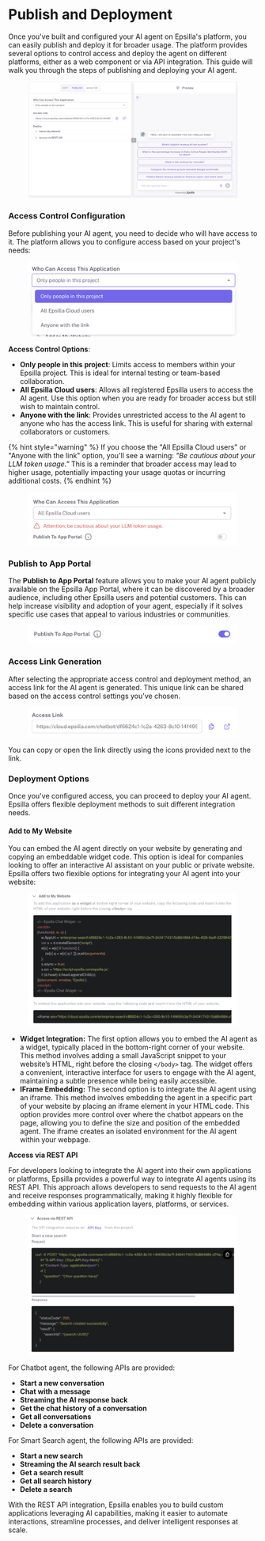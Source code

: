 # Publish and Deployment

Once you've built and configured your AI agent on Epsilla's platform, you can easily publish and deploy it for broader usage. The platform provides several options to control access and deploy the agent on different platforms, either as a web component or via API integration. This guide will walk you through the steps of publishing and deploying your AI agent.

<figure><img src="../.gitbook/assets/Screenshot 2024-10-14 at 12.01.30 PM.png" alt=""><figcaption></figcaption></figure>

### Access Control Configuration

Before publishing your AI agent, you need to decide who will have access to it. The platform allows you to configure access based on your project's needs:

<figure><img src="../.gitbook/assets/Screenshot 2024-10-14 at 12.01.37 PM.png" alt="" width="563"><figcaption></figcaption></figure>

**Access Control Options**:

* **Only people in this project**: Limits access to members within your Epsilla project. This is ideal for internal testing or team-based collaboration.
* **All Epsilla Cloud users**: Allows all registered Epsilla users to access the AI agent. Use this option when you are ready for broader access but still wish to maintain control.
* **Anyone with the link**: Provides unrestricted access to the AI agent to anyone who has the access link. This is useful for sharing with external collaborators or customers.

{% hint style="warning" %}
If you choose the "All Epsilla Cloud users" or "Anyone with the link" option, you'll see a warning: _"Be cautious about your LLM token usage."_ This is a reminder that broader access may lead to higher usage, potentially impacting your usage quotas or incurring additional costs.
{% endhint %}

<figure><img src="../.gitbook/assets/Screenshot 2024-10-14 at 12.01.50 PM (1).png" alt="" width="563"><figcaption></figcaption></figure>

### Publish to App Portal

The **Publish to App Portal** feature allows you to make your AI agent publicly available on the Epsilla App Portal, where it can be discovered by a broader audience, including other Epsilla users and potential customers. This can help increase visibility and adoption of your agent, especially if it solves specific use cases that appeal to various industries or communities.

<figure><img src="../.gitbook/assets/Screenshot 2024-10-14 at 12.25.29 PM.png" alt="" width="563"><figcaption></figcaption></figure>

### Access Link Generation

After selecting the appropriate access control and deployment method, an access link for the AI agent is generated. This unique link can be shared based on the access control settings you've chosen.

<figure><img src="../.gitbook/assets/Screenshot 2024-10-14 at 12.02.06 PM.png" alt=""><figcaption></figcaption></figure>

You can copy or open the link directly using the icons provided next to the link.

### Deployment Options

Once you've configured access, you can proceed to deploy your AI agent. Epsilla offers flexible deployment methods to suit different integration needs.

#### **Add to My Website**

You can embed the AI agent directly on your website by generating and copying an embeddable widget code. This option is ideal for companies looking to offer an interactive AI assistant on your public or private website. Epsilla offers two flexible options for integrating your AI agent into your website:

<figure><img src="../.gitbook/assets/Screenshot 2024-10-14 at 12.27.10 PM.png" alt=""><figcaption></figcaption></figure>

* **Widget Integration:** The first option allows you to embed the AI agent as a widget, typically placed in the bottom-right corner of your website. This method involves adding a small JavaScript snippet to your website’s HTML, right before the closing `</body>` tag. The widget offers a convenient, interactive interface for users to engage with the AI agent, maintaining a subtle presence while being easily accessible.
* **IFrame Embedding:** The second option is to integrate the AI agent using an iframe. This method involves embedding the agent in a specific part of your website by placing an iframe element in your HTML code. This option provides more control over where the chatbot appears on the page, allowing you to define the size and position of the embedded agent. The iframe creates an isolated environment for the AI agent within your webpage.

**Access via REST API**

For developers looking to integrate the AI agent into their own applications or platforms, Epsilla provides a powerful way to integrate AI agents using its REST API. This approach allows developers to send requests to the AI agent and receive responses programmatically, making it highly flexible for embedding within various application layers, platforms, or services.

<figure><img src="../.gitbook/assets/Screenshot 2024-10-14 at 12.32.04 PM.png" alt=""><figcaption></figcaption></figure>

For Chatbot agent, the following APIs are provided:

* **Start a new conversation**
* **Chat with a message**
* **Streaming the AI response back**
* **Get the chat history of a conversation**
* **Get all conversations**
* **Delete a conversation**

For Smart Search agent, the following APIs are provided:

* **Start a new search**
* **Streaming the AI search result back**
* **Get a search result**
* **Get all search history**
* **Delete a search**

With the REST API integration, Epsilla enables you to build custom applications leveraging AI capabilities, making it easier to automate interactions, streamline processes, and deliver intelligent responses at scale.
